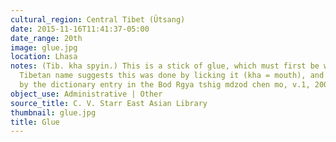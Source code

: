 ```yaml
---
cultural_region: Central Tibet (Ütsang)
date: 2015-11-16T11:41:37-05:00
date_range: 20th
image: glue.jpg
location: Lhasa
notes: (Tib. kha spyin.) This is a stick of glue, which must first be wetted. The
  Tibetan name suggests this was done by licking it (kha = mouth), and this is confirmed
  by the dictionary entry in the Bod Rgya tshig mdzod chen mo, v.1, 2004, p. 200.
object_use: Administrative | Other
source_title: C. V. Starr East Asian Library
thumbnail: glue.jpg
title: Glue
---
```


